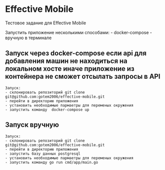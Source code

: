 # Effective Mobile
Тестовое задание для Effective Mobile

Запустить приложение несколькими способами:
    - docker-compose
    - вручную в терминале


## Запуск через docker-compose если api для добавления машин не находиться на локальном хосте иначе приложение из контейнера не сможет отсылать запросы в API
    Запуск:
    - склонировать репозиторий git clone git@github.com:gotem2006/effective-mobile.git
    - перейти в директорию приложения
    - установить необходимые пармаетры для переменых окружения
    - запустить команду  docker-compose up



## Запуск вручную
    Запуск:
    - склонировать репозиторий git clone git@github.com:gotem2006/effective-mobile.git
    - перейти в директорию приложения
    - запустить базу данных postgresql
    - установить необходимые пармаетры для переменых окружения
    - запустить команду go run cmd/app/main.go
    
